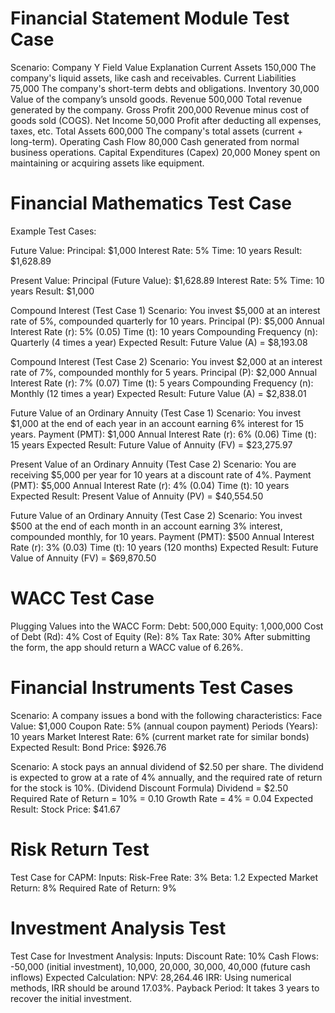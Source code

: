 # Financial Statement Module Test Case
Scenario: Company Y
Field	Value	Explanation
Current Assets	150,000	The company's liquid assets, like cash and receivables.
Current Liabilities	75,000	The company's short-term debts and obligations.
Inventory	30,000	Value of the company’s unsold goods.
Revenue	500,000	Total revenue generated by the company.
Gross Profit	200,000	Revenue minus cost of goods sold (COGS).
Net Income	50,000	Profit after deducting all expenses, taxes, etc.
Total Assets	600,000	The company's total assets (current + long-term).
Operating Cash Flow	80,000	Cash generated from normal business operations.
Capital Expenditures (Capex)	20,000	Money spent on maintaining or acquiring assets like equipment.  

# Financial Mathematics Test Case
Example Test Cases:

Future Value:
Principal: $1,000
Interest Rate: 5%
Time: 10 years
Result: $1,628.89

Present Value:
Principal (Future Value): $1,628.89
Interest Rate: 5%
Time: 10 years
Result: $1,000

Compound Interest (Test Case 1)
Scenario: You invest $5,000 at an interest rate of 5%, compounded quarterly for 10 years.
Principal (P): $5,000
Annual Interest Rate (r): 5% (0.05)
Time (t): 10 years
Compounding Frequency (n): Quarterly (4 times a year)
Expected Result:
Future Value (A) = $8,193.08

Compound Interest (Test Case 2)
Scenario: You invest $2,000 at an interest rate of 7%, compounded monthly for 5 years.
Principal (P): $2,000
Annual Interest Rate (r): 7% (0.07)
Time (t): 5 years
Compounding Frequency (n): Monthly (12 times a year)
Expected Result:
Future Value (A) = $2,838.01

Future Value of an Ordinary Annuity (Test Case 1)
Scenario: You invest $1,000 at the end of each year in an account earning 6% interest for 15 years.
Payment (PMT): $1,000
Annual Interest Rate (r): 6% (0.06)
Time (t): 15 years
Expected Result:
Future Value of Annuity (FV) = $23,275.97

Present Value of an Ordinary Annuity (Test Case 2)
Scenario: You are receiving $5,000 per year for 10 years at a discount rate of 4%.
Payment (PMT): $5,000
Annual Interest Rate (r): 4% (0.04)
Time (t): 10 years
Expected Result:
Present Value of Annuity (PV) = $40,554.50

Future Value of an Ordinary Annuity (Test Case 2)
Scenario: You invest $500 at the end of each month in an account earning 3% interest, compounded monthly, for 10 years.
Payment (PMT): $500
Annual Interest Rate (r): 3% (0.03)
Time (t): 10 years (120 months)
Expected Result:
Future Value of Annuity (FV) = $69,870.50

# WACC Test Case
Plugging Values into the WACC Form:
Debt: 500,000
Equity: 1,000,000
Cost of Debt (Rd): 4%
Cost of Equity (Re): 8%
Tax Rate: 30%
After submitting the form, the app should return a WACC value of 6.26%.

# Financial Instruments Test Cases
Scenario: A company issues a bond with the following characteristics:
Face Value: $1,000
Coupon Rate: 5% (annual coupon payment)
Periods (Years): 10 years
Market Interest Rate: 6% (current market rate for similar bonds)
Expected Result:
Bond Price: $926.76

Scenario: A stock pays an annual dividend of $2.50 per share. The dividend is expected to grow at a rate of 4% annually, and the required rate of return for the stock is 10%. (Dividend Discount Formula)
Dividend = $2.50
Required Rate of Return = 10% = 0.10
Growth Rate = 4% = 0.04
Expected Result:
Stock Price: $41.67

# Risk Return Test
Test Case for CAPM:
Inputs:
Risk-Free Rate: 3%
Beta: 1.2
Expected Market Return: 8%
Required Rate of Return: 9%

# Investment Analysis Test
Test Case for Investment Analysis:
Inputs:
Discount Rate: 10%
Cash Flows: -50,000 (initial investment), 10,000, 20,000, 30,000, 40,000 (future cash inflows)
Expected Calculation:
NPV: 28,264.46
IRR:
Using numerical methods, IRR should be around 17.03%.
Payback Period:
It takes 3 years to recover the initial investment.